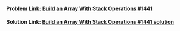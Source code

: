 #### **Problem Link:** [Build an Array With Stack Operations #1441](https://leetcode.com/problems/build-an-array-with-stack-operations/)

#### **Solution Link:** [Build an Array With Stack Operations #1441 solution](https://github.com/heyimvikash/DataStructures-And-Algorithms/blob/9234a70adeb9e6d09dc10d7eccc24520a695743b/02.%20Stack/LeetCode%20Qs/03.%20Build%20an%20Array%20With%20Stack%20Operations%20%231441/Solution.java)
